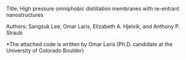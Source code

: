 Title: High pressure omniphobic distillation membranes with re-entrant nanostructures

Authors: Sangsuk Lee, Omar Laris, Elizabeth A. Hjelvik, and Anthony P. Straub

*The attached code is written by Omar Laris (Ph.D. candidate at the University of Colorado Boulder)
